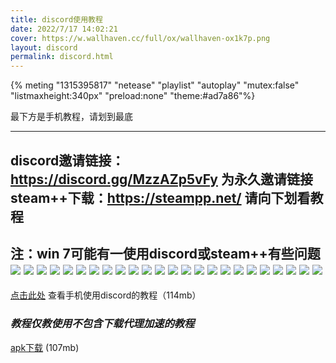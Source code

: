 ```yaml
---
title: discord使用教程
date: 2022/7/17 14:02:21
cover: https://w.wallhaven.cc/full/ox/wallhaven-ox1k7p.png
layout: discord
permalink: discord.html
---
```


{% meting "1315395817" "netease" "playlist" "autoplay" "mutex:false" "listmaxheight:340px" "preload:none" "theme:#ad7a86"%}


最下方是手机教程，请划到最底

---------------------------------
discord邀请链接：https://discord.gg/MzzAZp5vFy 为永久邀请链接
steam++下载：https://steampp.net/
**请向下划看教程**
---------------------------------------
注：win 7可能有一使用discord或steam++有些问题
![](https://z3.ax1x.com/2021/10/01/4T6dQU.png)
![](https://z3.ax1x.com/2021/10/01/4T6cJx.png)
![](https://z3.ax1x.com/2021/10/01/4T6NWV.png)
![](https://z3.ax1x.com/2021/10/01/4T6UzT.png)
![](https://z3.ax1x.com/2021/10/01/4T6rw9.png)
![](https://z3.ax1x.com/2021/10/01/4T6Yiq.png)
![](https://z3.ax1x.com/2021/10/01/4T6soR.png)
![](https://z3.ax1x.com/2021/10/01/4T6wyF.png)
![](https://z3.ax1x.com/2021/10/01/4T6tJ0.png)
![](https://z3.ax1x.com/2021/10/01/4T66F1.png)
![](https://z3.ax1x.com/2021/10/01/4T60L4.png)
![](https://z3.ax1x.com/2021/10/01/4T6DeJ.png)
![](https://z3.ax1x.com/2021/10/01/4T6gW6.png)
![](https://img13.360buyimg.com/ddimg/jfs/t1/6069/21/13597/99341/61481619E583179d7/0e181acf32ff24c2.png)
![](https://img11.360buyimg.com/ddimg/jfs/t1/211140/23/1346/133823/61481619E098e2c95/0e26255fc9190c82.png)
![](https://img12.360buyimg.com/ddimg/jfs/t1/203101/7/7329/72683/61481619E6bff72de/0d9621afbc18d30e.png)
![](https://img10.360buyimg.com/ddimg/jfs/t1/88134/27/19221/83964/61481619Edb99e784/156753642cc3a4fc.png)
![](https://img14.360buyimg.com/ddimg/jfs/t1/205593/3/7371/138370/61481619Eeba941cb/6f535d5dbad7d604.png)
![](https://img14.360buyimg.com/ddimg/jfs/t1/176757/20/21551/128754/61481619E3d1b2718/87bbcf04320611bf.png)
![](https://img13.360buyimg.com/ddimg/jfs/t1/200288/24/9122/8948/61481619Eae69eef0/00726f228808f7e0.png)
![](https://img10.360buyimg.com/ddimg/jfs/t1/120773/21/19735/138204/61481619E34b6c780/c997f5a1d2afc113.png)
![](https://img11.360buyimg.com/ddimg/jfs/t1/199789/11/9152/116946/61481619E0b0642a0/bc87bdcf250972e7.png)
![](https://img11.360buyimg.com/ddimg/jfs/t1/203261/9/7336/222434/6148161aEc28a8aa7/b8aede4b1e4723fd.png)
![](https://img12.360buyimg.com/ddimg/jfs/t1/88317/35/18013/165632/61481619E9ced0c8b/18f06e6b8baf661f.png)
---------------------------------------
[点击此处](https://chuxueyu.ml/cxy/Others/discord%20%E6%89%8B%E6%9C%BA%E8%BF%9B%E5%85%A5%E6%95%99%E7%A8%8B.mp4?preview) 查看手机使用discord的教程（114mb）
### _教程仅教使用不包含下载代理加速的教程_
[apk下载](https://chuxueyu.ml/cxy/Others/Discord_126.17%20-%20Stable.apk) (107mb)